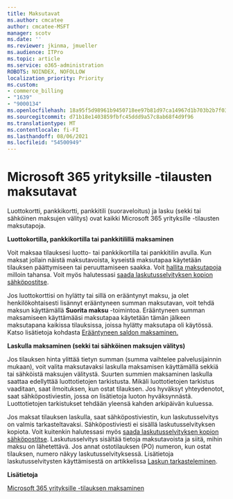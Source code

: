 ```yaml
---
title: Maksutavat
ms.author: cmcatee
author: cmcatee-MSFT
manager: scotv
ms.date: ''
ms.reviewer: jkinma, jmueller
ms.audience: ITPro
ms.topic: article
ms.service: o365-administration
ROBOTS: NOINDEX, NOFOLLOW
localization_priority: Priority
ms.custom:
- commerce_billing
- "1639"
- "9000134"
ms.openlocfilehash: 18a95f5d98961b9450718ee97b81d97ca14967d1b703b2b7f034d15e46f1a1bd
ms.sourcegitcommit: d71b18e1403859fbfc45ddd9a57c8ab68f4d9f96
ms.translationtype: MT
ms.contentlocale: fi-FI
ms.lasthandoff: 08/06/2021
ms.locfileid: "54500949"
---
```

# <a name="payment-options-for-microsoft-365-for-business-subscriptions"></a>Microsoft 365 yrityksille -tilausten maksutavat
  
Luottokortti, pankkikortti, pankkitili (suoraveloitus) ja lasku (sekki tai sähköinen maksujen välitys) ovat kaikki Microsoft 365 yrityksille -tilausten maksutapoja.
  
**Luottokortilla, pankkikortilla tai pankkitilillä maksaminen**
  
Voit maksaa tilauksesi luotto- tai pankkikortilla tai pankkitilin avulla. Kun maksat jollain näistä maksutavoista, kyseistä maksutapaa käytetään tilauksen päättymiseen tai peruuttamiseen saakka. Voit [hallita maksutapoja](/microsoft-365/commerce/billing-and-payments/manage-payment-methods) milloin tahansa. Voit myös halutessasi [saada laskutusselvityksen kopion sähköpostitse](/microsoft-365/commerce/billing-and-payments/view-your-bill-or-invoice#receive-a-copy-of-your-billing-statement-in-email).

Jos luottokorttisi on hylätty tai sillä on erääntynyt maksu, ja olet henkilökohtaisesti lisännyt erääntyneen summan maksutavan, voit tehdä maksun käyttämällä **Suorita maksu** -toimintoa. Erääntyneen summan maksamiseen käyttämääsi maksutapaa käytetään tämän jälkeen maksutapana kaikissa tilauksissa, joissa hylätty maksutapa oli käytössä. Katso lisätietoja kohdasta [Erääntyneen saldon maksaminen.](/microsoft-365/commerce/billing-and-payments/pay-for-your-subscription#what-if-i-have-an-outstanding-balance)

**Laskulla maksaminen (sekki tai sähköinen maksujen välitys)**
  
Jos tilauksen hinta ylittää tietyn summan (summa vaihtelee palvelusijainnin mukaan), voit valita maksutavaksi laskulla maksamisen käyttämällä sekkiä tai sähköistä maksujen välitystä. Suurten summien maksaminen laskulla saattaa edellyttää luottotietojen tarkistusta. Mikäli luottotietojen tarkistus vaaditaan, saat ilmoituksen, kun ostat tilauksen. Jos hyväksyt yhteydenotot, saat sähköpostiviestin, jossa on lisätietoja luoton hyväksynnästä. Luottotietojen tarkistukset tehdään yleensä kahden arkipäivän kuluessa.

Jos maksat tilauksen laskulla, saat sähköpostiviestin, kun laskutusselvitys on valmis tarkasteltavaksi. Sähköpostiviesti ei sisällä laskutusselvityksen kopiota. Voit kuitenkin halutessasi myös [saada laskutusselvityksen kopion sähköpostitse](/microsoft-365/commerce/billing-and-payments/view-your-bill-or-invoice#receive-a-copy-of-your-billing-statement-in-email). Laskutusselvitys sisältää tietoja maksutavoista ja siitä, mihin maksu on lähetettävä. Jos annat ostotilauksen (PO) numeron, kun ostat tilauksen, numero näkyy laskutusselvityksessä. Lisätietoja laskutusselvitysten käyttämisestä on artikkelissa [Laskun tarkasteleminen](/microsoft-365/commerce/billing-and-payments/view-your-bill-or-invoice).
  
**Lisätietoja**
  
[Microsoft 365 yrityksille -tilauksen maksaminen](/microsoft-365/commerce/billing-and-payments/pay-for-your-subscription)
